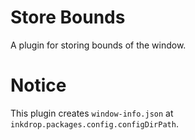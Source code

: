 # Store Bounds

A plugin for storing bounds of the window.

# Notice

This plugin creates `window-info.json` at `inkdrop.packages.config.configDirPath`.